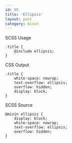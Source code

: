 ```yaml
---
id: 05
title: 'Ellipsis'
layout: post
category: mixin
---
```


SCSS Usage

    .title {
        @include ellipsis;
    }

CSS Output

    .title {
        white-space: nowrap;
        text-overflow: ellipsis;
        overflow: hidden;
        display: block;
    }

SCSS Source

    @mixin ellipsis {
        display: block;
        white-space: nowrap;
        text-overflow: ellipsis;
        overflow: hidden;
    }
